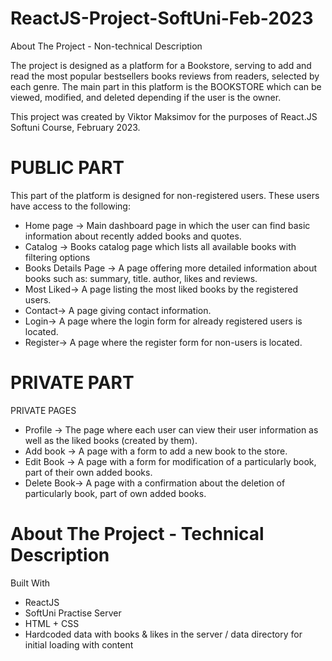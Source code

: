 # ReactJS-Project-SoftUni-Feb-2023

About The Project - Non-technical Description

The project is designed as a platform for a Bookstore, serving to add and read the most popular bestsellers books reviews from readers, selected by each genre.
The main part  in this platform is the BOOKSTORE which can be viewed, modified, and deleted depending if the user is the owner.

This project was created by Viktor Maksimov for the purposes of React.JS Softuni Course, February 2023.

# PUBLIC PART

This part of the platform is designed for non-registered users. These users have access to the following:

 - Home page -> Main dashboard page in which the user can find basic information about recently added books and quotes.
 - Catalog -> Books catalog page which lists all available books with filtering options
 - Books Details Page -> A page offering more detailed information about books such as: summary, title. author, likes and reviews.
 - Most Liked-> A page listing the most liked books by the registered users.
 - Contact-> A page giving contact information.
 - Login-> A page where the login form for already registered users is located.
 - Register-> A page where the register form for non-users is located.


# PRIVATE PART

  PRIVATE PAGES
  
  - Profile -> The page where each user can view their user information as well as the liked books (created by them).
  - Add book -> A page with a form to add a new book to the store.
  - Edit Book -> A page with a form for modification of a particularly book, part of their own added books.
  - Delete Book-> A page with a confirmation about the deletion of particularly book, part of own added books.

# About The Project - Technical Description

Built With
 - ReactJS
 - SoftUni Practise Server 
 - HTML + CSS
 - Hardcoded data with books & likes in the server / data directory for initial loading with content
